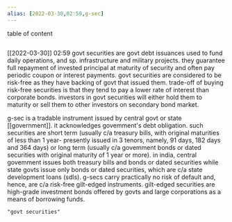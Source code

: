 ```yaml
---
alias: [2022-03-30,02:59,g-sec]
---
```


table of content
```toc
```

[[2022-03-30]] 02:59
govt securities are govt debt issuances used to fund daily operations, and sp. infrastructure and military projects. 
they guarantee full repayment of invested principal at maturity of security and often pay periodic coupon or interest payments.
govt securities are considered to be risk-free as they have backing of govt that issued them.
trade-off of buying risk-free securities is that they tend to pay a lower rate of interest than corporate bonds.
investors in govt securities will either hold them to maturity or sell them to other investors on secondary bond market.

g-sec is a tradable instrument issued by central govt or state [[government]].
it acknowledges govemment's debt obligation.
such securities are short term (usually c/a treasury bills, with original maturities of less than 1 year- presently issued in 3 tenors, namely, 91 days, 182 days and 364 days) or long term (usually c/a
govemment bonds or dated securities with original maturity of 1 year or more).
in india, central govemment issues both treasury bills and bonds or dated securities while state govts issue only bonds or dated securities, which are c/a state development loans (sdls).
g-secs carry practically no risk of default and, hence, are c/a risk-free gilt-edged instruments.
gilt-edged securities are high-grade investment bonds offered by govts and large corporations as a means of borrowing funds.
```query
"govt securities"
```